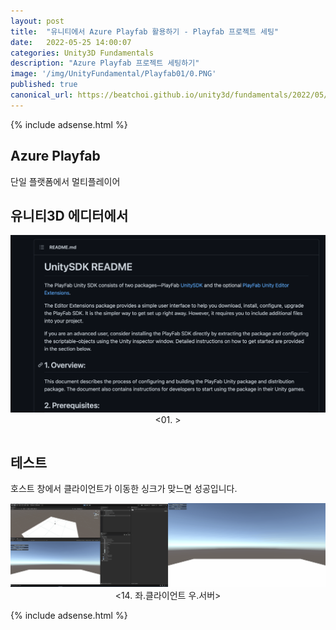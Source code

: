 ```yaml
---
layout: post
title:  "유니티에서 Azure Playfab 활용하기 - Playfab 프로젝트 세팅"
date:   2022-05-25 14:00:07
categories: Unity3D Fundamentals
description: "Azure Playfab 프로젝트 세팅하기"
image: '/img/UnityFundamental/Playfab01/0.PNG'
published: true
canonical_url: https://beatchoi.github.io/unity3d/fundamentals/2022/05/25/Playfab01/
---
```

  
  
  {% include adsense.html %}
  
  
## Azure Playfab  
단일 플랫폼에서 멀티플레이어 
  
## 유니티3D 에디터에서  
<p align="center"><img src="/img/UnityFundamental/Playfab01/1.PNG"><br/>
<01. ></p>  



```ruby

```

  
  
## 테스트

호스트 창에서 클라이언트가 이동한 싱크가 맞느면 성공입니다.  
<p align="center"><img src="/img/UnityFundamental/MirrorNetwork2/fin.gif">
<14. 좌.클라이언트 우.서버></p> 
  
  
  {% include adsense.html %}
  
  
  
